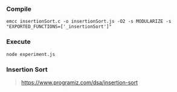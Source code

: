 ### Compile
```
emcc insertionSort.c -o insertionSort.js -O2 -s MODULARIZE -s "EXPORTED_FUNCTIONS=['_insertionSort']"
```

### Execute
```
node experiment.js
```

### Insertion Sort
> https://www.programiz.com/dsa/insertion-sort